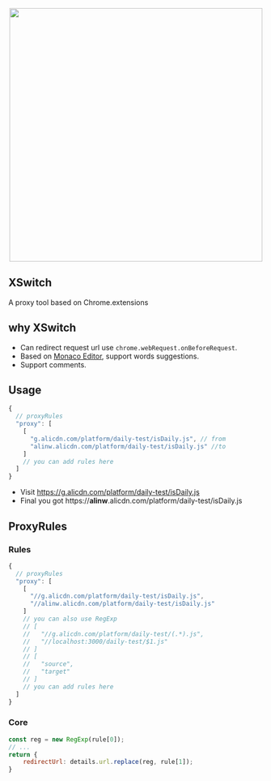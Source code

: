 <p align="center">
  <a href="https://chrome.google.com/webstore/detail/idkjhjggpffolpidfkikidcokdkdaogg">
    <img width="500" src="https://img.alicdn.com/tfs/TB1KBVSmDnI8KJjy0FfXXcdoVXa-1604-950.png">
  </a>
</p>

## XSwitch

A proxy tool based on Chrome.extensions

## why XSwitch

* Can redirect request url use `chrome.webRequest.onBeforeRequest`.
* Based on [Monaco Editor](https://github.com/Microsoft/monaco-editor), support words suggestions.
* Support comments.

## Usage

```js
{
  // proxyRules
  "proxy": [
    [
      "g.alicdn.com/platform/daily-test/isDaily.js", // from
      "alinw.alicdn.com/platform/daily-test/isDaily.js" //to
    ]
    // you can add rules here
  ]
}
```

* Visit https://g.alicdn.com/platform/daily-test/isDaily.js
* Final you got https://<b>alinw</b>.alicdn.com/platform/daily-test/isDaily.js

## ProxyRules

### Rules

```js
{
  // proxyRules
  "proxy": [
    [
      "//g.alicdn.com/platform/daily-test/isDaily.js",
      "//alinw.alicdn.com/platform/daily-test/isDaily.js"
    ]
    // you can also use RegExp
    // [
    //   "//g.alicdn.com/platform/daily-test/(.*).js",
    //   "//localhost:3000/daily-test/$1.js"
    // ]
    // [
    //   "source",
    //   "target"
    // ]
    // you can add rules here
  ]
}
```

### Core

```js
const reg = new RegExp(rule[0]);
// ...
return {
    redirectUrl: details.url.replace(reg, rule[1]);
}
```
